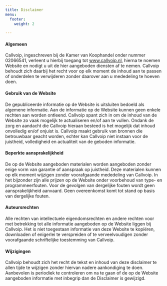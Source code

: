 ```yaml
---
title: Disclaimer
menu:
  footer:
    weight: 2

---
```

#### Algemeen

Callvoip, ingeschreven bij de Kamer van Koophandel onder nummer 02066541, verleent u hierbij toegang tot www.callvoip.nl, hierna te noemen Website en nodigt u uit de hier aangeboden diensten af te nemen. Callvoip behoudt zich daarbij het recht voor op elk moment de inhoud aan te passen of onderdelen te verwijderen zonder daarover aan u mededeling te hoeven doen.

#### Gebruik van de Website

De gepubliceerde informatie op de Website is uitsluiten bedoeld als algemene informatie. Aan de informatie op de Website kunnen geen enkele rechten aan worden ontleend. Callvoip spant zich in om de inhoud van de Website zo vaak mogelijk te actualiseren en/of aan te vullen. Ondank de zorg en aandacht die Callvoip hieraan besteed is het mogelijk dat inhoud onvolledig en/of onjuist is. Callvoip maakt gebruik van bronnen die betrouwbaar geacht worden, echter kan Callvoip niet instaan voor de juistheid, volledigheid en actualiteit van de geboden informatie.

#### Beperkte aansprakelijkheid

De op de Website aangeboden materialen worden aangeboden zonder enige vorm van garantie of aanspraak op juistheid. Deze materialen kunnen op elk moment wijzigen zonder voorafgaande mededeling van Callvoip. In het bijzonder zijn alle prijzen op de Website onder voorbehoud van type- en programmeerfouten. Voor de gevolgen van dergelijke fouten wordt geen aansprakelijkheid aanvaard. Geen overeenkomst komt tot stand op basis van dergelijke fouten.

#### Auteursrechten

Alle rechten van intellectuele eigendomsrechten en andere rechten voor met betrekking tot alle informatie aangeboden op de Website liggen bij Callvoip. Het is niet toegestaan informatie van deze Website te kopiëren, downloaden of enigerlei te verspreiden of te verveelvoudigen zonder voorafgaande schriftelijke toestemming van Callvoip.

#### Wijzigingen

Callvoip behoudt zich het recht de tekst en inhoud van deze disclaimer te allen tijde te wijzigen zonder hiervan nadere aankondiging te doen. Aanbevolen is periodiek te controleren om na te gaan of de op de Website aangeboden informatie met inbegrip dan de Disclaimer is gewijzigd.

